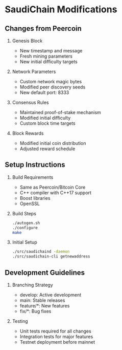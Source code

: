 # SaudiChain Modifications

## Changes from Peercoin

1. Genesis Block
   - New timestamp and message
   - Fresh mining parameters
   - New initial difficulty targets

2. Network Parameters
   - Custom network magic bytes
   - Modified peer discovery seeds
   - New default port: 8333

3. Consensus Rules
   - Maintained proof-of-stake mechanism
   - Modified initial difficulty
   - Custom block time targets

4. Block Rewards
   - Modified initial coin distribution
   - Adjusted reward schedule

## Setup Instructions

1. Build Requirements
   - Same as Peercoin/Bitcoin Core
   - C++ compiler with C++17 support
   - Boost libraries
   - OpenSSL

2. Build Steps
   ```bash
   ./autogen.sh
   ./configure
   make
   ```

3. Initial Setup
   ```bash
   ./src/saudichaind -daemon
   ./src/saudichain-cli getnewaddress
   ```

## Development Guidelines

1. Branching Strategy
   - develop: Active development
   - main: Stable releases
   - feature/*: New features
   - fix/*: Bug fixes

2. Testing
   - Unit tests required for all changes
   - Integration tests for major features
   - Testnet deployment before mainnet
